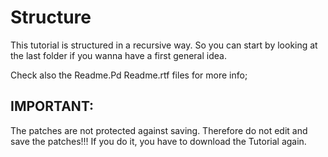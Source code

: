 # Structure

This tutorial is structured in a recursive way. So you can start by looking at the last folder if you wanna have a first general idea.

Check also the Readme.Pd  Readme.rtf files for more info;

## IMPORTANT:

The patches are not protected against saving. Therefore do not edit and save the patches!!! If you do it, you have to download the Tutorial again.